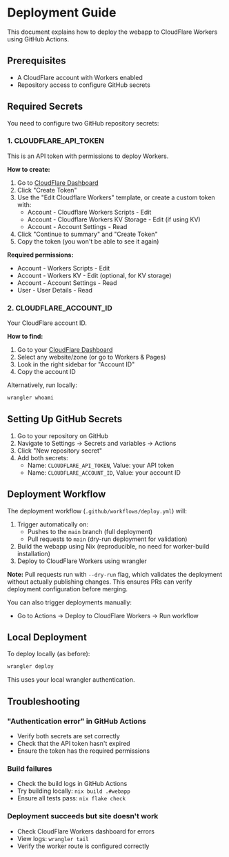 # Deployment Guide

This document explains how to deploy the webapp to CloudFlare Workers using GitHub Actions.

## Prerequisites

- A CloudFlare account with Workers enabled
- Repository access to configure GitHub secrets

## Required Secrets

You need to configure two GitHub repository secrets:

### 1. CLOUDFLARE_API_TOKEN

This is an API token with permissions to deploy Workers.

**How to create:**

1. Go to [CloudFlare Dashboard](https://dash.cloudflare.com/profile/api-tokens)
2. Click "Create Token"
3. Use the "Edit Cloudflare Workers" template, or create a custom token with:
   - Account - Cloudflare Workers Scripts - Edit
   - Account - Cloudflare Workers KV Storage - Edit (if using KV)
   - Account - Account Settings - Read
4. Click "Continue to summary" and "Create Token"
5. Copy the token (you won't be able to see it again)

**Required permissions:**

- Account - Workers Scripts - Edit
- Account - Workers KV - Edit (optional, for KV storage)
- Account - Account Settings - Read
- User - User Details - Read

### 2. CLOUDFLARE_ACCOUNT_ID

Your CloudFlare account ID.

**How to find:**

1. Go to your [CloudFlare Dashboard](https://dash.cloudflare.com/)
2. Select any website/zone (or go to Workers & Pages)
3. Look in the right sidebar for "Account ID"
4. Copy the account ID

Alternatively, run locally:

```bash
wrangler whoami
```

## Setting Up GitHub Secrets

1. Go to your repository on GitHub
2. Navigate to Settings → Secrets and variables → Actions
3. Click "New repository secret"
4. Add both secrets:
   - Name: `CLOUDFLARE_API_TOKEN`, Value: your API token
   - Name: `CLOUDFLARE_ACCOUNT_ID`, Value: your account ID

## Deployment Workflow

The deployment workflow (`.github/workflows/deploy.yml`) will:

1. Trigger automatically on:
   - Pushes to the `main` branch (full deployment)
   - Pull requests to `main` (dry-run deployment for validation)
2. Build the webapp using Nix (reproducible, no need for worker-build installation)
3. Deploy to CloudFlare Workers using wrangler

**Note:** Pull requests run with `--dry-run` flag, which validates the deployment without actually publishing changes.
This ensures PRs can verify deployment configuration before merging.

You can also trigger deployments manually:

- Go to Actions → Deploy to CloudFlare Workers → Run workflow

## Local Deployment

To deploy locally (as before):

```bash
wrangler deploy
```

This uses your local wrangler authentication.

## Troubleshooting

### "Authentication error" in GitHub Actions

- Verify both secrets are set correctly
- Check that the API token hasn't expired
- Ensure the token has the required permissions

### Build failures

- Check the build logs in GitHub Actions
- Try building locally: `nix build .#webapp`
- Ensure all tests pass: `nix flake check`

### Deployment succeeds but site doesn't work

- Check CloudFlare Workers dashboard for errors
- View logs: `wrangler tail`
- Verify the worker route is configured correctly
